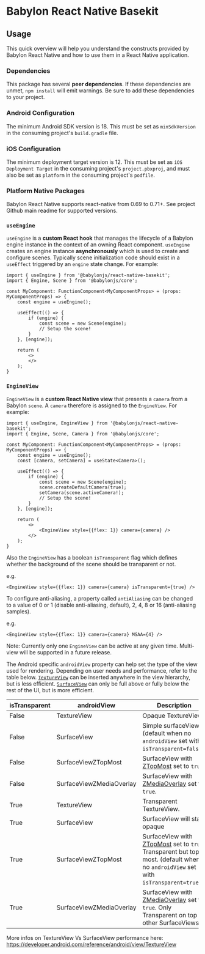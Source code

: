 # Babylon React Native Basekit

## Usage

This quick overview will help you understand the constructs provided by Babylon React Native and how to use them in a React Native application.

### Dependencies

This package has several **peer dependencies**. If these dependencies are unmet, `npm install` will emit warnings. Be sure to add these dependencies to your project.

### Android Configuration

The minimum Android SDK version is 18. This must be set as `minSdkVersion` in the consuming project's `build.gradle` file.

### iOS Configuration

The minimum deployment target version is 12. This must be set as `iOS Deployment Target` in the consuming project's `project.pbxproj`, and must also be set as `platform` in the consuming project's `podfile`.

### Platform Native Packages

Babylon React Native supports react-native from 0.69 to 0.71+. See project Github main readme for supported versions.

### `useEngine`

`useEngine` is a **custom React hook** that manages the lifecycle of a Babylon engine instance in the context of an owning React component. `useEngine` creates an engine instance **asynchronously** which is used to create and configure scenes. Typically scene initialization code should exist in a `useEffect` triggered by an `engine` state change. For example:

```tsx
import { useEngine } from '@babylonjs/react-native-basekit';
import { Engine, Scene } from '@babylonjs/core';

const MyComponent: FunctionComponent<MyComponentProps> = (props: MyComponentProps) => {
    const engine = useEngine();

    useEffect(() => {
        if (engine) {
            const scene = new Scene(engine);
            // Setup the scene!
        }
    }, [engine]);

    return (
        <>
        </>
    );
}
```

### `EngineView`

`EngineView` is a **custom React Native view** that presents a `camera` from a Babylon `scene`. A `camera` therefore is assigned to the `EngineView`. For example:

```tsx
import { useEngine, EngineView } from '@babylonjs/react-native-basekit';
import { Engine, Scene, Camera } from '@babylonjs/core';

const MyComponent: FunctionComponent<MyComponentProps> = (props: MyComponentProps) => {
    const engine = useEngine();
    const [camera, setCamera] = useState<Camera>();

    useEffect(() => {
        if (engine) {
            const scene = new Scene(engine);
            scene.createDefaultCamera(true);
            setCamera(scene.activeCamera!);
            // Setup the scene!
        }
    }, [engine]);

    return (
        <>
            <EngineView style={{flex: 1}} camera={camera} />
        </>
    );
}
```

Also the `EngineView` has a boolean `isTransparent` flag which defines whether the background of the scene should be transparent or not.

e.g.

```tsx
<EngineView style={{flex: 1}} camera={camera} isTransparent={true} />
```
To configure anti-aliasing, a property called `antiAliasing` can be changed to a value of 0 or 1 (disable anti-aliasing, default), 2, 4, 8 or 16 (anti-aliasing samples).

e.g.

```tsx
<EngineView style={{flex: 1}} camera={camera} MSAA={4} />
```

Note: Currently only one `EngineView` can be active at any given time. Multi-view will be supported in a future release.

The Android specific `androidView` property can help set the type of the view used for rendering. Depending on user needs and performance, refer to the table below. [`TextureView`](https://developer.android.com/reference/android/view/TextureView) can be inserted anywhere in the view hierarchy, but is less efficient. [`SurfaceView`](https://developer.android.com/reference/android/view/SurfaceView) can only be full above or fully below the rest of the UI, but is more efficient.

| isTransparent | androidView        | Description |
| ----------- | ------------------------ | ----------- |
| False       | TextureView              | Opaque TextureView.
| False       | SurfaceView              | Simple surfaceView (default when no `androidView` set with `isTransparent=false`).
| False       | SurfaceViewZTopMost      | SurfaceView with [ZTopMost](https://developer.android.com/reference/android/view/SurfaceView#setZOrderOnTop(boolean)) set to `true`.
| False       | SurfaceViewZMediaOverlay | SurfaceView with [ZMediaOverlay](https://developer.android.com/reference/android/view/SurfaceView#setZOrderMediaOverlay(boolean)) set to `true`.
| True        | TextureView              | Transparent TextureView.
| True        | SurfaceView              | SurfaceView will stay opaque
| True        | SurfaceViewZTopMost      | SurfaceView with [ZTopMost](https://developer.android.com/reference/android/view/SurfaceView#setZOrderOnTop(boolean)) set to `true`. Transparent but top most. (default when no `androidView` set with `isTransparent=true`)
| True        | SurfaceViewZMediaOverlay | SurfaceView with [ZMediaOverlay](https://developer.android.com/reference/android/view/SurfaceView#setZOrderMediaOverlay(boolean)) set to `true`. Only Transparent on top of other SurfaceViews.

More infos on TextureView Vs SurfaceView performance here:
https://developer.android.com/reference/android/view/TextureView

